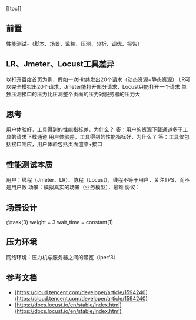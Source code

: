 [[toc]]

## 前置
性能测试-（脚本、场景、监控、压测、分析、调优、报告）
## LR、Jmeter、Locust工具差异
以打开百度首页为例，假如一次Hit共发出20个请求（动态资源+静态资源）
LR可以完全模拟出20个请求，Jmeter能打开部分请求，Locust只能打开一个请求
单独压测接口的压力比压测整个页面的压力对服务器的压力大
## 思考
用户体验好，工具得到的性能指标差，为什么？
答：用户的资源下载通道多于工具的请求下载通道
用户体验差，工具得到的性能指标好，为什么？
答：工具仅包括接口响应，用户体验包括页面渲染+接口
## 性能测试本质
用户：线程（Jmeter、LR）、协程（Locust），线程不等于用户，关注TPS，而不是用户数
场景：模拟真实的场景（业务模型），最难
协议：

## 场景设计
@task(3)
weight = 3
wait_time = constant(1)

## 压力环境
网络环境：压力机与服务器之间的带宽（iperf3）
## 参考文档
- [https://cloud.tencent.com/developer/article/1594240](https://cloud.tencent.com/developer/article/1594240)
- [https://docs.locust.io/en/stable/index.html](https://docs.locust.io/en/stable/index.html)